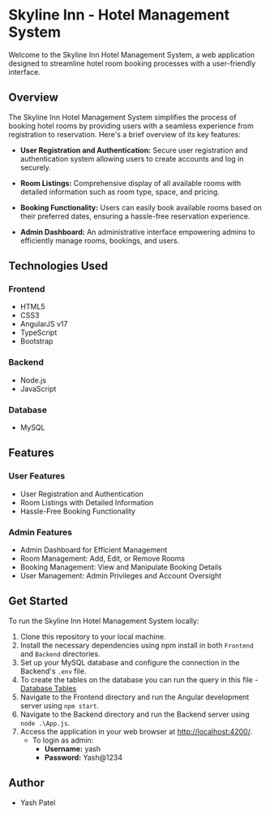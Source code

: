 # Skyline Inn - Hotel Management System

Welcome to the Skyline Inn Hotel Management System, a web application designed to streamline hotel room booking processes with a user-friendly interface.

## Overview

The Skyline Inn Hotel Management System simplifies the process of booking hotel rooms by providing users with a seamless experience from registration to reservation. Here's a brief overview of its key features:

- **User Registration and Authentication:** Secure user registration and authentication system allowing users to create accounts and log in securely.
  
- **Room Listings:** Comprehensive display of all available rooms with detailed information such as room type, space, and pricing.
  
- **Booking Functionality:** Users can easily book available rooms based on their preferred dates, ensuring a hassle-free reservation experience.
  
- **Admin Dashboard:** An administrative interface empowering admins to efficiently manage rooms, bookings, and users.
  
## Technologies Used

### Frontend
- HTML5
- CSS3
- AngularJS v17
- TypeScript
- Bootstrap

### Backend
- Node.js
- JavaScript

### Database
- MySQL

## Features

### User Features
- User Registration and Authentication
- Room Listings with Detailed Information
- Hassle-Free Booking Functionality

### Admin Features
- Admin Dashboard for Efficient Management
- Room Management: Add, Edit, or Remove Rooms
- Booking Management: View and Manipulate Booking Details
- User Management: Admin Privileges and Account Oversight

## Get Started

To run the Skyline Inn Hotel Management System locally:

1. Clone this repository to your local machine.
2. Install the necessary dependencies using npm install in both `Frontend` and `Backend` directories.
3. Set up your MySQL database and configure the connection in the Backend's `.env` file.
4. To create the tables on the database you can run the query in this file - [Database Tables](./Database%20Tabels.sql)
5. Navigate to the Frontend directory and run the Angular development server using `npm start`.
6. Navigate to the Backend directory and run the Backend server using `node .\App.js`.
7. Access the application in your web browser at [http://localhost:4200/](http://localhost:4200/).
   - To login as admin:
      - **Username:** yash
      - **Password:** Yash@1234

## Author

- Yash Patel
